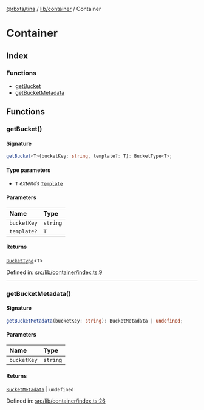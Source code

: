 [@rbxts/tina](../modules.md) / [lib/container](../lib_container.md) / Container

# Container

## Index

### Functions

- [getBucket](Container.md#getbucket)
- [getBucketMetadata](Container.md#getbucketmetadata)

## Functions

### getBucket()

#### Signature

```ts
getBucket<T>(bucketKey: string, template?: T): BucketType<T>;
```

#### Type parameters

- `T` _extends_ [`Template`](../lib_container_types.md#template)

#### Parameters

| Name        | Type     |
| :---------- | :------- |
| `bucketKey` | `string` |
| `template?` | `T`      |

#### Returns

[`BucketType`](../lib_container_classes_bucket_types.md#buckettype)\<`T`\>

Defined in: [src/lib/container/index.ts:9](https://github.com/AetherInteractiveLtd/Tina/blob/7f2c41e/src/lib/container/index.ts#L9)

---

### getBucketMetadata()

#### Signature

```ts
getBucketMetadata(bucketKey: string): BucketMetadata | undefined;
```

#### Parameters

| Name        | Type     |
| :---------- | :------- |
| `bucketKey` | `string` |

#### Returns

[`BucketMetadata`](../lib_container_classes_bucket_types.md#bucketmetadata) \| `undefined`

Defined in: [src/lib/container/index.ts:26](https://github.com/AetherInteractiveLtd/Tina/blob/7f2c41e/src/lib/container/index.ts#L26)
